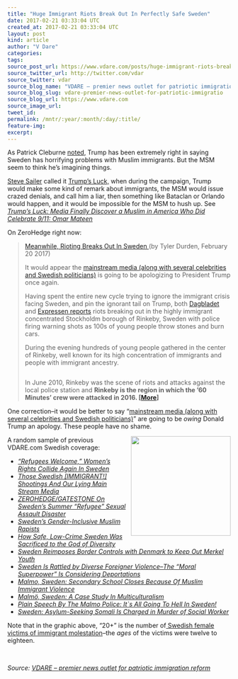 ```yaml
---
title: "Huge Immigrant Riots Break Out In Perfectly Safe Sweden"
date: 2017-02-21 03:33:04 UTC
created_at: 2017-02-21 03:33:04 UTC
layout: post
kind: article
author: "V Dare"
categories: 
tags: 
source_post_url: https://www.vdare.com/posts/huge-immigrant-riots-break-out-in-perfectly-safe-sweden
source_twitter_url: http://twitter.com/vdar
source_twitter: vdar
source_blog_name: "VDARE – premier news outlet for patriotic immigration reform"
source_blog_slug: vdare-premier-news-outlet-for-patriotic-immigratio
source_blog_url: https://www.vdare.com
source_image_url: 
tweet_id:
permalink: /mntr/:year/:month/:day/:title/
feature-img: 
excerpt:
---
```

<div class="pf-content"><p>As Patrick Cleburne <a href="http://www.vdare.com/posts/trump-right-of-course-about-swedish-rape">noted,</a> Trump has been extremely right in saying Sweden has horrifying problems with Muslim immigrants. But the MSM seem to think he’s imagining things.</p>
<p><a href="http://www.vdare.com/users/steve-sailer">Steve Sailer</a> called it <a href="http://www.vdare.com/posts/trumps-luck-vatican-walls-built-by-pope-leo-iv-after-musselman-sack-of-old-st-peters-and-st-pauls-outside-the-walls">Trump’s Luck,</a> when during the campaign, Trump would make some kind of remark about immigrants, the MSM would issue crazed denials, and call him a liar, then something like Bataclan or Orlando would happen, and it would be impossible for the MSM to hush up. See <a href="http://www.vdare.com/posts/trumps-luck-media-finally-discover-a-muslim-in-america-who-did-celebrate-911-omar-mateen"><em>Trump’s Luck: Media Finally Discover a Muslim in America Who Did Celebrate 9/11: Omar Mateen</em></a></p>
<p>On ZeroHedge right now:</p>
<blockquote><p><a href="http://www.zerohedge.com/news/2017-02-20/meanwhile-rioting-breaks-out-sweden">Meanwhile, Rioting Breaks Out In Sweden </a>(by Tyler Durden, February 20 2017)</p>
<p>It would appear the <a href="http://www.zerohedge.com/news/2017-02-20/trump-slams-fake-news-lies-swedens-mass-immigration-working-out-just-beautifully">mainstream media (along with several celebrities and Swedish politicians)</a> is going to be apologizing to President Trump once again.</p>
<p>Having spent the entire new cycle trying to ignore the immigrant crisis facing Sweden, and pin the ignorant tail on Trump, both <a href="http://www.dagbladet.no/nyheter/opptoyer-i-stockholm-og-politiet-har-avfyrt-varselskudd--nbspdet-ser-ut-som-en-krigssone-her/67274529">Dagbladet </a>and <a href="https://translate.google.com/translate?sl=auto&amp;tl=en&amp;js=y&amp;prev=_t&amp;hl=en&amp;ie=UTF-8&amp;u=http%3A%2F%2Fwww.expressen.se%2Fnyheter%2Fpolis-skot-varningsskott-mot-stenkastare%2F&amp;edit-text=">Expressen reports</a> riots breaking out in the highly immigrant concentrated Stockholdm borough of Rinkeby, Sweden with police firing warning shots as 100s of young people throw stones and burn cars.</p>
<p>During the evening hundreds of young people gathered in the center of Rinkeby, well known for its high concentration of immigrants and people with immigrant ancestry.</p>
<p><a href="http://www.zerohedge.com/sites/default/files/images/user3303/imageroot/2017/02/19/20170220_rinkeby5.jpg"><img title="" src="http://www.zerohedge.com/sites/default/files/images/user3303/imageroot/2017/02/19/20170220_rinkeby5.jpg" alt=""></a></p>
<p>In June 2010, Rinkeby was the scene of riots and attacks against the local police station and <strong>Rinkeby is the region in which the ’60 Minutes’ crew were attacked in 2016. [<a href="http://www.zerohedge.com/news/2017-02-20/meanwhile-rioting-breaks-out-sweden">More</a>]<br>
</strong></p><div id="57966237cc52c74a5e1363c4" class="vdb_player vdb_57966237cc52c74a5e1363c456bcd17ce4b018167fea5539">    </div></blockquote>
<p>One correction–it would be better to say “<a href="http://www.zerohedge.com/news/2017-02-20/trump-slams-fake-news-lies-swedens-mass-immigration-working-out-just-beautifully">mainstream media (along with several celebrities and Swedish politicians)</a>” are going to be <em>owing </em>Donald Trump an apology. These people have no shame.</p>
<p><a href="http://www.vdare.com/posts/refugees-welcome-womens-rights-collide-again-in-sweden"><img title="" src="https://s3-us-west-2.amazonaws.com/vdare-live/wp-content/uploads/2016/07/04131944/image5-768x996.jpeg" width="225" align="right"></a>A random sample of previous VDARE.com Swedish coverage:</p>
<ul>
<li><em><a href="http://www.vdare.com/posts/refugees-welcome-womens-rights-collide-again-in-sweden">“Refugees Welcome,” Women’s Rights Collide Again In Sweden</a></em></li>
<li><a href="http://www.vdare.com/articles/those-swedish-immigrant-shootings-and-our-lying-main-stream-media"><em>Those Swedish [IMMIGRANT!] Shootings And Our Lying Main Stream Media</em></a></li>
<li><a href="http://www.vdare.com/posts/zerohedgegatestone-on-swedens-summer-refugee-sexual-assault-disaster"><em>ZEROHEDGE/GATESTONE On Sweden’s Summer “Refugee” Sexual Assault Disaster</em> </a></li>
<li><a href="http://www.vdare.com/posts/swedens-gender-inclusive-muslim-rapists"><em>Sweden’s Gender-Inclusive Muslim Rapists </em></a></li>
<li><a href="http://www.vdare.com/posts/how-safe-low-crime-sweden-was-sacrificed-to-the-god-of-diversity"><em>How Safe, Low-Crime Sweden Was Sacrificed to the God of Diversity</em></a></li>
<li><em><a href="http://www.vdare.com/posts/sweden-reimposes-border-controls-with-denmark-to-keep-out-merkel-youth">Sweden Reimposes Border Controls with Denmark to Keep Out Merkel Youth</a></em></li>
<li><a href="http://www.vdare.com/posts/sweden-is-rattled-by-diverse-foreigner-violence"><em>Sweden Is Rattled by Diverse Foreigner Violence–The “Moral Superpower” Is Considering Deportations</em></a></li>
<li><em><a href="http://www.vdare.com/posts/malmo-sweden-secondary-school-closes-because-of-violence">Malmo, Sweden: Secondary School Closes Because Of Muslim Immigrant Violence</a></em></li>
<li><em><a href="http://www.vdare.com/posts/malm-a-case-study-in-multiculturalism">Malmö, Sweden: A Case Study In Multiculturalism</a></em></li>
<li><em><a href="http://www.vdare.com/posts/plain-speech-by-the-malmo-police-its-all-going-to-hell-in-sweden">Plain Speech By The Malmo Police: It`s All Going To Hell In Sweden!</a></em></li>
<li><em><a href="http://www.vdare.com/posts/sweden-asylum-seeking-somali-is-charged-in-murder-of-social-worker">Sweden: Asylum-Seeking Somali Is Charged in Murder of Social Worker</a></em></li>
</ul>
<p>Note that in the graphic above, “20+” is the number of<a href="http://www.vdare.com/posts/refugees-welcome-womens-rights-collide-again-in-sweden"> Swedish female victims of immigrant molestation</a>–the <em>ages </em>of the victims were twelve to eighteen.</p>
<p> </p>
</div><div class="">
    <i>Source: <a href="https://www.vdare.com">VDARE – premier news outlet for patriotic immigration reform</a></i>
</div>
